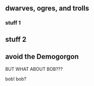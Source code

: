 ## dwarves, ogres, and trolls

### stuff 1

## stuff 2

## avoid the Demogorgon



BUT WHAT ABOUT BOB???

bob!
bob?

